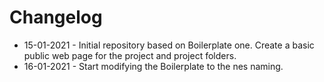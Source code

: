 # Changelog
* 15-01-2021 - Initial repository based on Boilerplate one. Create a basic public web page for the project and project folders.
* 16-01-2021 - Start modifying the Boilerplate to the nes naming.
